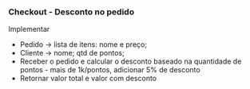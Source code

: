 
### Checkout - Desconto no pedido

Implementar

- Pedido → lista de itens: nome e preço;
- Cliente → nome; qtd de pontos;
- Receber o pedido e calcular o desconto baseado na quantidade de pontos - mais de 1k/pontos, adicionar 5% de desconto
- Retornar valor total e valor com desconto